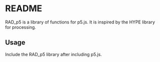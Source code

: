 # README
RAD_p5 is a library of functions for p5.js. It is inspired by the HYPE library for processing.

## Usage
Include the RAD_p5 library after including p5.js.